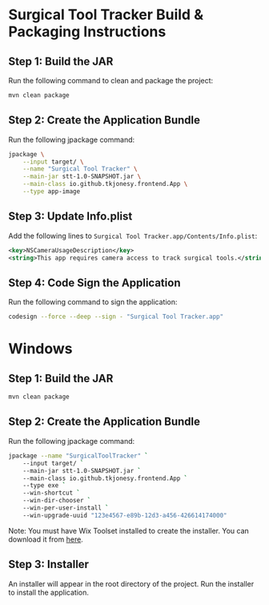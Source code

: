 # Surgical Tool Tracker Build & Packaging Instructions

## Step 1: Build the JAR
Run the following command to clean and package the project:

```sh
mvn clean package
```

## Step 2: Create the Application Bundle
Run the following jpackage command:
    
```sh
jpackage \
    --input target/ \
    --name "Surgical Tool Tracker" \
    --main-jar stt-1.0-SNAPSHOT.jar \
    --main-class io.github.tkjonesy.frontend.App \
    --type app-image
```

## Step 3: Update Info.plist
Add the following lines to `Surgical Tool Tracker.app/Contents/Info.plist`:

```xml
<key>NSCameraUsageDescription</key>
<string>This app requires camera access to track surgical tools.</string>
```

## Step 4: Code Sign the Application
Run the following command to sign the application:

```sh
codesign --force --deep --sign - "Surgical Tool Tracker.app"
```

# Windows

## Step 1: Build the JAR
```sh
mvn clean package
```

## Step 2: Create the Application Bundle
Run the following jpackage command:

```sh
jpackage --name "SurgicalToolTracker" `
    --input target/ `
    --main-jar stt-1.0-SNAPSHOT.jar `
    --main-class io.github.tkjonesy.frontend.App `
    --type exe `
    --win-shortcut `
    --win-dir-chooser `
    --win-per-user-install `
    --win-upgrade-uuid "123e4567-e89b-12d3-a456-426614174000" 
```

Note: You must have Wix Toolset installed to create the installer. You can download it from [here](https://github.com/wixtoolset/wix3/releases).

## Step 3: Installer
An installer will appear in the root directory of the project. Run the installer to install the application.